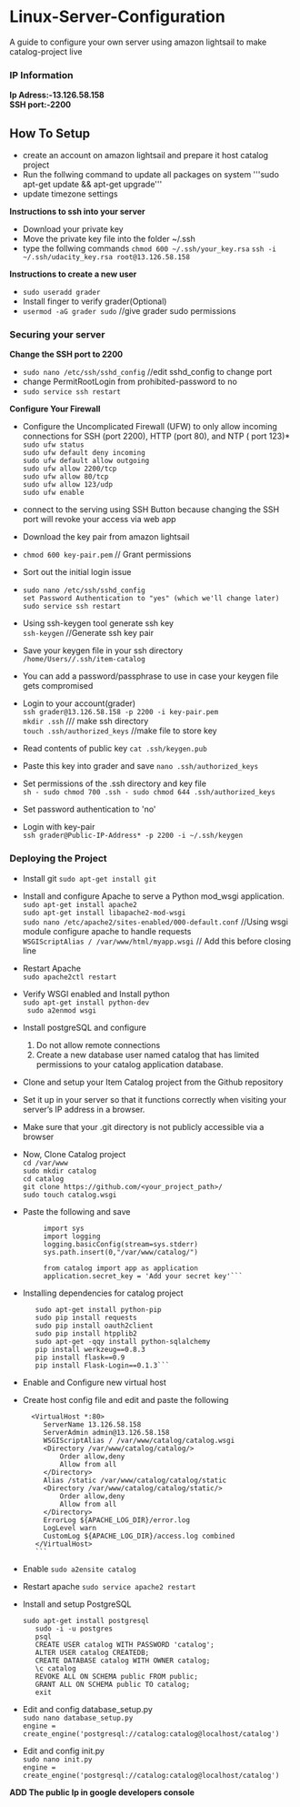 # Linux-Server-Configuration
A guide to configure your own server using amazon lightsail to make catalog-project live

### IP Information
**Ip Adress:-13.126.58.158**   
**SSH port:-2200**   

## How To Setup   
* create an account on amazon lightsail and prepare it host catalog project
* Run the follwing command to update all packages on system
  '''sudo apt-get update && apt-get upgrade'''
* update timezone settings

**Instructions to ssh into your server**
* Download your private key
* Move the private key file into the folder ~/.ssh
* type the follwing commands
   ```chmod 600 ~/.ssh/your_key.rsa```
   ```ssh -i ~/.ssh/udacity_key.rsa root@13.126.58.158```

**Instructions to create a new user**
* ```sudo useradd grader```
* Install finger to verify grader(Optional)
* ```usermod -aG grader sudo```  //give grader sudo permissions

### Securing your server   
**Change the SSH port to 2200**   
* ```sudo nano /etc/ssh/sshd_config``` //edit sshd_config to change port   
* change PermitRootLogin from prohibited-password to no   
* ```sudo service ssh restart```   

**Configure Your Firewall**   

* Configure the Uncomplicated Firewall (UFW) to only allow incoming connections for SSH (port 2200), HTTP (port 80), and NTP (
port 123)*      
   ```sudo ufw status```     
   ```sudo ufw default deny incoming```   
   ```sudo ufw default allow outgoing```     
   ```sudo ufw allow 2200/tcp```     
   ```sudo ufw allow 80/tcp```     
   ```sudo ufw allow 123/udp```     
   ```sudo ufw enable```        
 
* connect to the  serving using SSH Button because changing the SSH port will revoke your access via web app  
* Download the key pair from amazon lightsail   
* ```chmod 600 key-pair.pem``` // Grant permissions    
* Sort out the initial login issue     
* ```sudo nano /etc/ssh/sshd_config```     
  ```set Password Authentication to "yes" (which we'll change later)```        
  ```sudo service ssh restart```     
* Using ssh-keygen tool generate ssh key      
  ```ssh-keygen```    //Generate ssh key pair        
* Save your keygen file in your ssh directory       
   ```/home/Users//.ssh/item-catalog```           
* You can add a password/passphrase to use in case your keygen file gets compromised          
* Login to your account(grader)      
    ```ssh grader@13.126.58.158 -p 2200 -i key-pair.pem```        
    ```mkdir .ssh```  /// make ssh directory        
    ```touch .ssh/authorized_keys``` //make file to store key       
* Read contents of public key ```cat .ssh/keygen.pub```      
* Paste this key into grader and save  ```nano .ssh/authorized_keys```        
* Set permissions of the .ssh directory and key file      
    ```sh - sudo chmod 700 .ssh - sudo chmod 644 .ssh/authorized_keys```      
* Set password authentication to 'no'    
* Login with key-pair      
   ```ssh grader@Public-IP-Address* -p 2200 -i ~/.ssh/keygen```     
   
### Deploying the Project  
 * Install git  ```sudo apt-get install git```   
 * Install and configure Apache to serve a Python mod_wsgi application.    
    ```sudo apt-get install apache2```    
    ```sudo apt-get install libapache2-mod-wsgi```   
    ```sudo nano /etc/apache2/sites-enabled/000-default.conf``` //Using wsgi module configure apache to handle requests      
    ```WSGIScriptAlias / /var/www/html/myapp.wsgi``` // Add this before closing line     
 * Restart Apache    
    ```sudo apache2ctl restart```    
 *  Verify WSGI enabled and Install python   
    ```sudo apt-get install python-dev```    
    ``` sudo a2enmod wsgi```   
 * Install postgreSQL and configure     
    1. Do not allow remote connections  
    2. Create a new database user named catalog that has limited permissions to your catalog application database.  
 

* Clone and setup your Item Catalog project from the Github repository   
* Set it up in your server so that it functions correctly when visiting your server’s IP address in a browser.  
* Make sure that your .git directory is not publicly accessible via a browser  
* Now, Clone Catalog project   
    ```cd /var/www```    
    ```sudo mkdir catalog```    
    ```cd catalog```    
    ```git clone https://github.com/<your_project_path>/```   
    ```sudo touch catalog.wsgi```   
* Paste the following and save   
    ```#!/usr/bin/python  
 	     import sys   
 	     import logging   
 	     logging.basicConfig(stream=sys.stderr)    
 	     sys.path.insert(0,"/var/www/catalog/")   

 	     from catalog import app as application  
 	     application.secret_key = 'Add your secret key'```  

 * Installing dependencies for catalog project   
    ```sudo apt-get -qqy install postgresql python-psycopg2      
       sudo apt-get install python-pip    
       sudo pip install requests    
       sudo pip install oauth2client    
       sudo pip install htpplib2    
       sudo apt-get -qqy install python-sqlalchemy   
       pip install werkzeug==0.8.3  
       pip install flask==0.9    
       pip install Flask-Login==0.1.3```   

* Enable and Configure new virtual host    
* Create host config file and edit and paste the following     
   ```
     <VirtualHost *:80>    
        ServerName 13.126.58.158   
        ServerAdmin admin@13.126.58.158     
        WSGIScriptAlias / /var/www/catalog/catalog.wsgi    
        <Directory /var/www/catalog/catalog/>    
            Order allow,deny     
            Allow from all     
        </Directory>     
        Alias /static /var/www/catalog/catalog/static     
        <Directory /var/www/catalog/catalog/static/>     
            Order allow,deny      
            Allow from all     
        </Directory>    
        ErrorLog ${APACHE_LOG_DIR}/error.log   
        LogLevel warn    
        CustomLog ${APACHE_LOG_DIR}/access.log combined   
      </VirtualHost>  
      ```    
* Enable ```sudo a2ensite catalog```     
* Restart apache ```sudo service apache2 restart```     
* Install and setup PostgreSQL     
   ```
   sudo apt-get install postgresql     
      sudo -i -u postgres     
      psql       
      CREATE USER catalog WITH PASSWORD 'catalog';   
      ALTER USER catalog CREATEDB;  
      CREATE DATABASE catalog WITH OWNER catalog;   
      \c catalog   
      REVOKE ALL ON SCHEMA public FROM public;   
      GRANT ALL ON SCHEMA public TO catalog;  
      exit  
   ```
* Edit and config database_setup.py   
   ```sudo nano database_setup.py```      
   ```engine = create_engine('postgresql://catalog:catalog@localhost/catalog')```    
* Edit and config init.py   
   ```sudo nano init.py```   
   ```engine = create_engine('postgresql://catalog:catalog@localhost/catalog')```    


**ADD The public Ip in google developers console**
   


